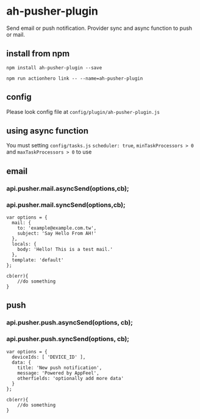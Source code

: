 # ah-pusher-plugin

Send email or push notification.
Provider sync and async function to push or mail.

## install from npm

`npm install ah-pusher-plugin --save`

`npm run actionhero link -- --name=ah-pusher-plugin`

## config

Please look config file at `config/plugin/ah-pusher-plugin.js`

## using async function

You must setting `config/tasks.js` `scheduler: true`, `minTaskProcessors > 0` and `maxTaskProcessors > 0` to use

## email
### api.pusher.mail.asyncSend(options,cb);
### api.pusher.mail.syncSend(options,cb);

```
var options = {
  mail: {
    to: 'example@example.com.tw',
    subject: 'Say Hello From AH!'
  },
  locals: {
    body: 'Hello! This is a test mail.'
  },
  template: 'default'
};
```

```
cb(err){
    //do something
}
```

## push
### api.pusher.push.asyncSend(options, cb);
### api.pusher.push.syncSend(options, cb);

```
var options = {
  deviceIds: [ 'DEVICE_ID' ],
  data: {
    title: 'New push notification',
    message: 'Powered by AppFeel',
    otherfields: 'optionally add more data'
  }
};
```

```
cb(err){
    //do something
}
```